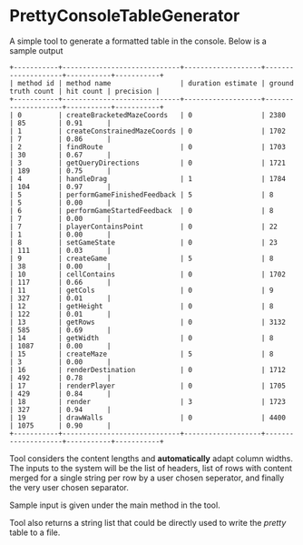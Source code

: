 # PrettyConsoleTableGenerator
A simple tool to generate a formatted table in the console. Below is a sample output
```
+-----------+-----------------------------+-------------------+--------------------+-----------+-----------+
| method id | method name                 | duration estimate | ground truth count | hit count | precision |
+-----------+-----------------------------+-------------------+--------------------+-----------+-----------+
| 0         | createBracketedMazeCoords   | 0                 | 2380               | 85        | 0.91      |
| 1         | createConstrainedMazeCoords | 0                 | 1702               | 7         | 0.86      |
| 2         | findRoute                   | 0                 | 1703               | 30        | 0.67      |
| 3         | getQueryDirections          | 0                 | 1721               | 189       | 0.75      |
| 4         | handleDrag                  | 1                 | 1784               | 104       | 0.97      |
| 5         | performGameFinishedFeedback | 5                 | 8                  | 5         | 0.00      |
| 6         | performGameStartedFeedback  | 0                 | 8                  | 7         | 0.00      |
| 7         | playerContainsPoint         | 0                 | 22                 | 1         | 0.00      |
| 8         | setGameState                | 0                 | 23                 | 111       | 0.03      |
| 9         | createGame                  | 5                 | 8                  | 38        | 0.00      |
| 10        | cellContains                | 0                 | 1702               | 117       | 0.66      |
| 11        | getCols                     | 0                 | 9                  | 327       | 0.01      |
| 12        | getHeight                   | 0                 | 8                  | 122       | 0.01      |
| 13        | getRows                     | 0                 | 3132               | 585       | 0.69      |
| 14        | getWidth                    | 0                 | 8                  | 1087      | 0.00      |
| 15        | createMaze                  | 5                 | 8                  | 3         | 0.00      |
| 16        | renderDestination           | 0                 | 1712               | 492       | 0.78      |
| 17        | renderPlayer                | 0                 | 1705               | 429       | 0.84      |
| 18        | render                      | 3                 | 1723               | 327       | 0.94      |
| 19        | drawWalls                   | 0                 | 4400               | 1075      | 0.90      |
+-----------+-----------------------------+-------------------+--------------------+-----------+-----------+
```
Tool considers the content lengths and **automatically** adapt column widths. 
The inputs to the system will be the list of headers, list of rows with content merged for a single string per row by a user chosen seperator, and finally the very user chosen separator.

Sample input is given under the main method in the tool.

Tool also returns a string list that could be directly used to write the *pretty* table to a file.




